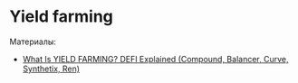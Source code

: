 # Yield farming

Материалы:

* [What Is YIELD FARMING? DEFI Explained (Compound, Balancer, Curve, Synthetix, Ren)](https://www.youtube.com/watch?v=ClnnLI1SClA)
